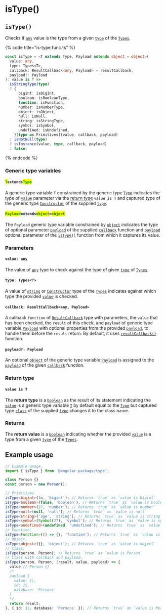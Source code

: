 # isType()

## `isType()`

Checks if [`any`](https://www.typescriptlang.org/docs/handbook/2/everyday-types.html#any) value is the type from a given [`type`](istype.md#type-types-less-than-t-greater-than) of the [`Types`](../types/types.md).

{% code title="is-type.func.ts" %}
```typescript
const isType = <T extends Type, Payload extends object = object>(
  value: any,
  type: Types<T>,
  callback: ResultCallback<any, Payload> = resultCallback,
  payload?: Payload
): value is T =>
  isStringType(type)
  ? {
      bigint: isBigInt,
      boolean: isBooleanType,
      function: isFunction,
      number: isNumberType,
      object: isObject,
      null: isNull,
      string: isStringType,
      symbol: isSymbol,
      undefined: isUndefined,
    }[type as Primitives](value, callback, payload)
  : isNotNull(type)
  ? isInstance(value, type, callback, payload)
  : false;
```
{% endcode %}

### Generic type variables

#### <mark style="color:green;">**`T`**</mark>**`extends`**<mark style="color:green;">**`Type`**</mark>

A generic type variable `T` constrained by the generic type [`Type`](../types/type.md) indicates the type of [`value`](istype.md#value-any) parameter via the [return type](istype.md#return-type) `value is T` and captured type of the generic type [`Constructor`](../types/constructor.md) of the supplied [`type`](istype.md#type-types-less-than-t-greater-than).

#### <mark style="color:green;">**`Payload`**</mark>**`extends`**<mark style="color:green;">**`object`**</mark>**`=`**<mark style="color:green;">**`object`**</mark>

The `Payload` generic type variable constrained by [`object`](https://www.typescriptlang.org/docs/handbook/basic-types.html#object) indicates the type of optional parameter [`payload`](../types/resultcallback.md#payload-payload) of the supplied [`callback`](istype.md#callback-resultcallback-less-than-any-payload-greater-than) function and [`payload`](istype.md#payload-payload) optional parameter of the [`isType()`](istype.md#istype) function from which it captures its value.

### Parameters

#### `value: any`

The value of [`any`](https://www.typescriptlang.org/docs/handbook/2/everyday-types.html#any) type to check against the type of given [`type`](istype.md#type-types-less-than-t-greater-than) of [`Types`](../types/types.md).

#### `type: Types<T>`

A value of [`string`](https://developer.mozilla.org/en-US/docs/Web/JavaScript/Reference/Global\_Objects/String) or [`Constructor`](../types/constructor.md) type of the [`Types`](../types/types.md) indicates against which type the provided [`value`](istype.md#value-any) is checked.

#### `callback: ResultCallback<any, Payload>`

A callback `function` of [`ResultCallback`](../types/resultcallback.md) type with parameters, the `value` that has been checked, the `result` of this check, and `payload` of generic type variable [`Payload`](istype.md#payloadextendsobject-object) with optional properties from the provided [`payload`](istype.md#payload-payload), to handle them before the `result` return. By default, it uses [`resultCallback()`](../helper/resultcallback.md) function.

#### `payload?: Payload`

An optional [`object`](https://developer.mozilla.org/en-US/docs/Web/JavaScript/Reference/Global\_Objects/Object) of the generic type variable [`Payload`](istype.md#payloadextendsobject-object) is assigned to the [`payload`](../types/resultcallback.md#payload-payload) of the given [`callback`](istype.md#callback-resultcallback-less-than-any-payload-greater-than) function.

### Return type

#### `value is T`

The **return type** is a [`boolean`](https://www.typescriptlang.org/docs/handbook/basic-types.html#boolean) as the result of its statement indicating the [`value`](istype.md#value-any) is a generic type variable [`T`](istype.md#textendstype) by default equal to the [`Type`](../types/type.md) but captured type [`class`](https://developer.mozilla.org/en-US/docs/Web/HTML/Global\_attributes/class) of the supplied [`type`](istype.md#type-types-less-than-t-greater-than) changes it to the class name.

### Returns

The **return value** is a [`boolean`](https://developer.mozilla.org/en-US/docs/Web/JavaScript/Reference/Global\_Objects/Boolean) indicating whether the provided [`value`](istype.md#value-any) is a type from a given [`type`](istype.md#type-types-less-than-t-greater-than) of the [`Types`](../types/types.md).

## Example usage

```typescript
// Example usage.
import { isType } from '@angular-package/type';

class Person {}
const person = new Person();

// Primitives.
isType<bigint>(1n, 'bigint'); // Returns `true` as `value is bigint`
isType<boolean>(false, 'boolean'), // Returns `true` as `value is boolean`
isType<number>(27, 'number'); // Returns `true` as `value is number`
isType<null>(null, 'null'); // Returns `true` as `value is null`
isType<string>('age', 'string'); // Returns `true` as `value is string`
isType<symbol>(Symbol(27), 'symbol'); // Returns `true` as `value is symbol`
isType<undefined>(undefined, 'undefined'); // Returns `true` as `value is undefined`
// Function.
isType<Function>(() => {}, 'function'); // Returns `true` as `value is function`
// Object.
isType<object>({}, 'object'); // Returns `true` as `value is object`
// Class.
isType(person, Person); // Returns `true` as `value is Person`
// Class with callback and payload.
isType(person, Person, (result, value, payload) => {
  value // Person {}
  /*
  payload {
    value: {},
    id: 15,
    database: 'Persons'
  }
  */
  return result;
}, { id: 15, database: 'Persons' }); // Returns `true` as `value is Person`
```
